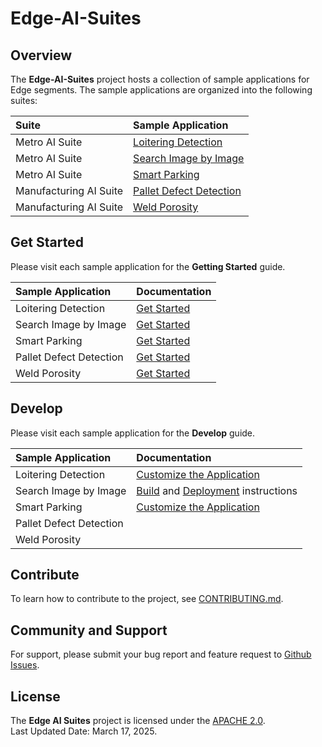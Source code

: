 
# Edge-AI-Suites

## Overview

The **Edge-AI-Suites** project hosts a collection of sample applications for Edge segments. The sample applications are organized into the following suites:

| Suite | Sample Application |
|:------|:-------------------|
| Metro AI Suite | [Loitering Detection](metro-ai-suite/loitering-detection) |
| Metro AI Suite | [Search Image by Image](metro-ai-suite/search-image-by-image) |
| Metro AI Suite | [Smart Parking](metro-ai-suite/smart-parking) |
| Manufacturing AI Suite | [Pallet Defect Detection](manufacturing-ai-suite/pallet-defect-detection) |
| Manufacturing AI Suite | [Weld Porosity](manufacturing-ai-suite/weld-porosity) |

## Get Started

Please visit each sample application for the **Getting Started** guide.   

| Sample Application | Documentation |
|:------|:-------------------|
| Loitering Detection | [Get Started](metro-ai-suite/loitering-detection/docs/developer-guide/get-started.md) |
| Search Image by Image | [Get Started](metro-ai-suite/search-image-by-image/docs/user-guide/get-started.md) |
| Smart Parking | [Get Started](metro-ai-suite/smart-parking/docs/developer-guide/get-started.md) |
| Pallet Defect Detection | [Get Started](manufacturing-ai-suite/pallet-defect-detection#get-started) |
| Weld Porosity | [Get Started](manufacturing-ai-suite/weld-porosity#get-started) |

## Develop

Please visit each sample application for the **Develop** guide.  

| Sample Application | Documentation |
|:------|:-------------------|
| Loitering Detection | [Customize the Application](metro-ai-suite/loitering-detection/docs/developer-guide/how-to-customize-application.md) |
| Search Image by Image | [Build](search-image-by-image/docs/user-guide/how-to-build-source.md) and [Deployment](metro-ai-suite/search-image-by-image/docs/user-guide/how-to-deploy-helm.md) instructions |
| Smart Parking | [Customize the Application](metro-ai-suite/smart-parking/docs/developer-guide/how-to-customize-application.md) |
| Pallet Defect Detection | |
| Weld Porosity | |

## Contribute

To learn how to contribute to the project, see [CONTRIBUTING.md](CONTRIBUTING.md).  

## Community and Support

For support, please submit your bug report and feature request to [Github Issues](https://github.com/open-edge-platform/edge-ai-suites/issues). 

## License

The **Edge AI Suites** project is licensed under the [APACHE 2.0](LICENSE).   
Last Updated Date: March 17, 2025.  
 
